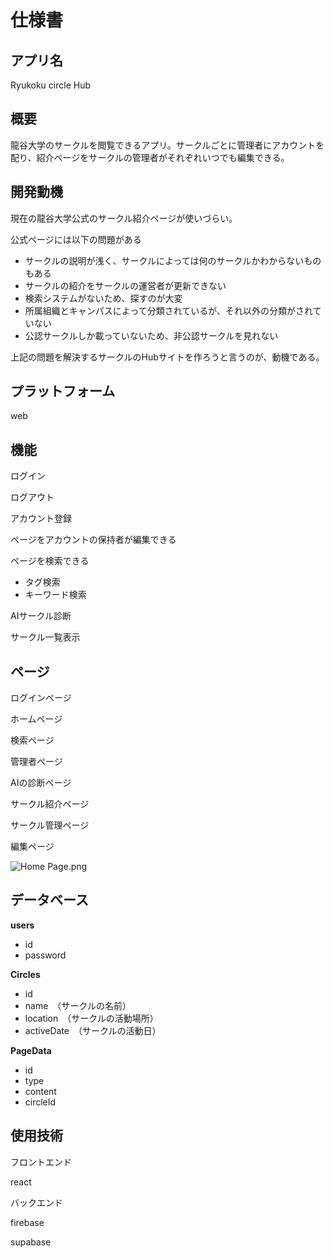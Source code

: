 # 仕様書

## アプリ名

Ryukoku circle Hub

## 概要

龍谷大学のサークルを閲覧できるアプリ。サークルごとに管理者にアカウントを配り、紹介ページをサークルの管理者がそれぞれいつでも編集できる。

## 開発動機

現在の龍谷大学公式のサークル紹介ページが使いづらい。

公式ページには以下の問題がある

- サークルの説明が浅く、サークルによっては何のサークルかわからないものもある
- サークルの紹介をサークルの運営者が更新できない
- 検索システムがないため、探すのが大変
- 所属組織とキャンパスによって分類されているが、それ以外の分類がされていない
- 公認サークルしか載っていないため、非公認サークルを見れない

上記の問題を解決するサークルのHubサイトを作ろうと言うのが、動機である。

## プラットフォーム

web

## 機能

ログイン

ログアウト

アカウント登録

ページをアカウントの保持者が編集できる

ページを検索できる

- タグ検索
- キーワード検索

AIサークル診断

サークル一覧表示

## ページ

ログインページ

ホームページ

検索ページ

管理者ページ

AIの診断ページ

サークル紹介ページ

サークル管理ページ

編集ページ

![Home Page.png](%E4%BB%95%E6%A7%98%E6%9B%B8%202112297f7a72806abc26ef754853a3f7/Home_Page.png)

## データベース

**users**

- id
- password

**Circles**

- id
- name　（サークルの名前）
- location　（サークルの活動場所）
- activeDate　（サークルの活動日）

**PageData**

- id
- type
- content
- circleId

## 使用技術

フロントエンド

react

バックエンド

firebase

supabase